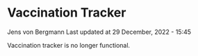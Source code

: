 Vaccination Tracker
================
Jens von Bergmann
Last updated at 29 December, 2022 - 15:45

Vaccination tracker is no longer functional.
